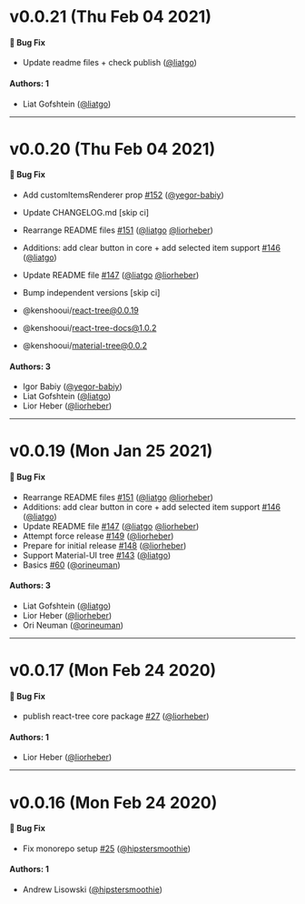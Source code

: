 # v0.0.21 (Thu Feb 04 2021)

#### 🐛  Bug Fix

- Update readme files + check publish  ([@liatgo](https://github.com/liatgo))

#### Authors: 1

- Liat Gofshtein ([@liatgo](https://github.com/liatgo))

---

# v0.0.20 (Thu Feb 04 2021)

#### 🐛  Bug Fix

- Add customItemsRenderer prop [#152](https://github.com/kenshoo/react-tree/pull/152) ([@yegor-babiy](https://github.com/yegor-babiy))
- Update CHANGELOG.md [skip ci] 
- Rearrange README files [#151](https://github.com/kenshoo/react-tree/pull/151) ([@liatgo](https://github.com/liatgo) [@liorheber](https://github.com/liorheber))
- Additions: add clear button in core + add selected item support [#146](https://github.com/kenshoo/react-tree/pull/146) ([@liatgo](https://github.com/liatgo))
- Update README file [#147](https://github.com/kenshoo/react-tree/pull/147) ([@liatgo](https://github.com/liatgo) [@liorheber](https://github.com/liorheber))
- Bump independent versions [skip ci]

 - @kenshooui/react-tree@0.0.19
 - @kenshooui/react-tree-docs@1.0.2
 - @kenshooui/material-tree@0.0.2 

#### Authors: 3

- Igor Babiy ([@yegor-babiy](https://github.com/yegor-babiy))
- Liat Gofshtein ([@liatgo](https://github.com/liatgo))
- Lior Heber ([@liorheber](https://github.com/liorheber))

---

# v0.0.19 (Mon Jan 25 2021)

#### 🐛  Bug Fix

- Rearrange README files [#151](https://github.com/kenshoo/react-tree/pull/151) ([@liatgo](https://github.com/liatgo) [@liorheber](https://github.com/liorheber))
- Additions: add clear button in core + add selected item support [#146](https://github.com/kenshoo/react-tree/pull/146) ([@liatgo](https://github.com/liatgo))
- Update README file [#147](https://github.com/kenshoo/react-tree/pull/147) ([@liatgo](https://github.com/liatgo) [@liorheber](https://github.com/liorheber))
- Attempt force release [#149](https://github.com/kenshoo/react-tree/pull/149) ([@liorheber](https://github.com/liorheber))
- Prepare for initial release [#148](https://github.com/kenshoo/react-tree/pull/148) ([@liorheber](https://github.com/liorheber))
- Support Material-UI tree [#143](https://github.com/kenshoo/react-tree/pull/143) ([@liatgo](https://github.com/liatgo))
- Basics [#60](https://github.com/kenshoo/react-tree/pull/60) ([@orineuman](https://github.com/orineuman))

#### Authors: 3

- Liat Gofshtein ([@liatgo](https://github.com/liatgo))
- Lior Heber ([@liorheber](https://github.com/liorheber))
- Ori Neuman ([@orineuman](https://github.com/orineuman))

---

# v0.0.17 (Mon Feb 24 2020)

#### 🐛  Bug Fix

- publish react-tree core package [#27](https://github.com/kenshoo/react-tree/pull/27) ([@liorheber](https://github.com/liorheber))

#### Authors: 1

- Lior Heber ([@liorheber](https://github.com/liorheber))

---

# v0.0.16 (Mon Feb 24 2020)

#### 🐛  Bug Fix

- Fix monorepo setup [#25](https://github.com/kenshoo/react-tree/pull/25) ([@hipstersmoothie](https://github.com/hipstersmoothie))

#### Authors: 1

- Andrew Lisowski ([@hipstersmoothie](https://github.com/hipstersmoothie))